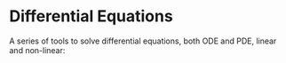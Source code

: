 # Differential Equations 

A series of tools to solve differential equations, both ODE and PDE, linear and non-linear: 
